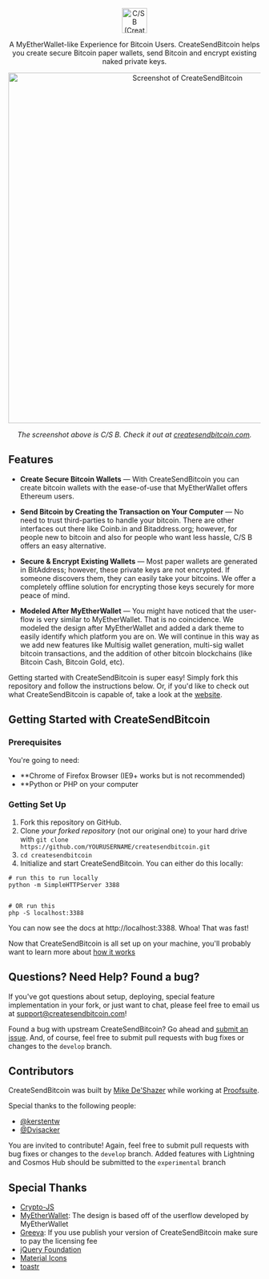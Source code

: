 <p align="center">
  <img src="https://i.imgur.com/nW3OKhj.png" alt="C/S B (CreateSendBitcoin)" width="50">
  <br>
 
</p>

<p align="center">
A MyEtherWallet-like Experience for Bitcoin Users. CreateSendBitcoin helps you create secure Bitcoin paper wallets, send Bitcoin and encrypt existing naked private keys.</p>

<p align="center"><img src="https://i.imgur.com/gXSPWZ0.png" width=700 alt="Screenshot of CreateSendBitcoin"></p>

<p align="center"><em>The screenshot above is C/S B. Check it out at <a href="https://www.createsendbitcoin.com">createsendbitcoin.com</a>.</em></p>

Features
------------

* **Create Secure Bitcoin Wallets** — With CreateSendBitcoin you can create bitcoin wallets with the ease-of-use that MyEtherWallet offers Ethereum users.

* **Send Bitcoin by Creating the Transaction on Your Computer** — No need to trust third-parties to handle your bitcoin. There are other interfaces out there like Coinb.in and Bitaddress.org; however, for people new to bitcoin and also for people who want less hassle, C/S B offers an easy alternative.

* **Secure & Encrypt Existing Wallets** — Most paper wallets are generated in BitAddress; however, these private keys are not encrypted. If someone discovers them, they can easily take your bitcoins. We offer a completely offline solution for encrypting those keys securely for more peace of mind.

* **Modeled After MyEtherWallet** — You might have noticed that the user-flow is very similar to MyEtherWallet. That is no coincidence. We modeled the design after MyEtherWallet and added a dark theme to easily identify which platform you are on. We will continue in this way as we add new features like Multisig wallet generation, multi-sig wallet bitcoin transactions, and the addition of other bitcoin blockchains (like Bitcoin Cash, Bitcoin Gold, etc).

Getting started with CreateSendBitcoin is super easy! Simply fork this repository and follow the instructions below. Or, if you'd like to check out what CreateSendBitcoin is capable of, take a look at the [website](https://www.createsendbitcoin.com).

Getting Started with CreateSendBitcoin
------------------------------

### Prerequisites

You're going to need:

 - **Chrome of Firefox Browser (IE9+ works but is not recommended)
 - **Python or PHP on your computer


### Getting Set Up

1. Fork this repository on GitHub.
2. Clone *your forked repository* (not our original one) to your hard drive with `git clone https://github.com/YOURUSERNAME/createsendbitcoin.git`
3. `cd createsendbitcoin`
4. Initialize and start CreateSendBitcoin. You can either do this locally:

```shell
# run this to run locally
python -m SimpleHTTPServer 3388


# OR run this 
php -S localhost:3388
```

You can now see the docs at http://localhost:3388. Whoa! That was fast!

Now that CreateSendBitcoin is all set up on your machine, you'll probably want to learn more about [how it works](https://www.createsendbitcoin.com/#faq)



Questions? Need Help? Found a bug?
--------------------

If you've got questions about setup, deploying, special feature implementation in your fork, or just want to chat, please feel free to email us at support@createsendbitcoin.com!

Found a bug with upstream CreateSendBitcoin? Go ahead and [submit an issue](https://github.com/mikedeshazer/createsendbitcoin/issues). And, of course, feel free to submit pull requests with bug fixes or changes to the `develop` branch.

Contributors
--------------------

CreateSendBitcoin was built by [Mike De'Shazer](https://github.com/mikedeshazer) while working at [Proofsuite](https://www.proofsuite.com/).

Special thanks to the following people:

- [@kerstentw](https://github.com/kerstentw)
- [@Dvisacker](https://github.com/Dvisacker)


You are invited to contribute! Again, feel free to submit pull requests with bug fixes or changes to the `develop` branch. Added features with Lightning and Cosmos Hub should be submitted to the `experimental` branch


Special Thanks
--------------------
- [Crypto-JS](https://github.com/brix/crypto-js)
- [MyEtherWallet](https://myetherwallet.com): The design is based off of the userflow developed by MyEtherWallet
- [Greeva](https://themeforest.net/item/greeva-responsive-admin-dashboard-template/22226768): If you use publish your version of CreateSendBitcoin make sure to pay the licensing fee
- [jQuery Foundation](https://jquery.org/)
- [Material Icons](https://material.io/tools/icons/?style=baseline)
- [toastr](https://github.com/CodeSeven/toastr)
